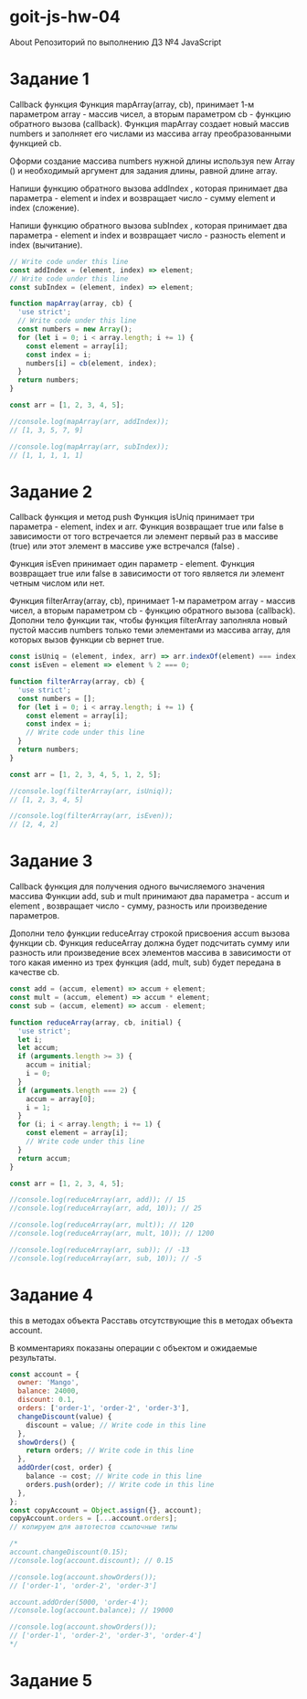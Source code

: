 # goit-js-hw-04

About Репозиторий по выполнению ДЗ №4 JavaScript

# Задание 1

Callback функция Функция mapArray(array, cb), принимает 1-м параметром array -
массив чисел, а вторым параметром cb - функцию обратного вызова (callback).
Функция mapArray создает новый массив numbers и заполняет его числами из массива
array преобразованными функцией cb.

Оформи создание массива numbers нужной длины используя new Array () и
необходимый аргумент для задания длины, равной длине array.

Напиши функцию обратного вызова addIndex , которая принимает два параметра -
element и index и возвращает число - сумму element и index (сложение).

Напиши функцию обратного вызова subIndex , которая принимает два параметра -
element и index и возвращает число - разность element и index (вычитание).

```js
// Write code under this line
const addIndex = (element, index) => element;
// Write code under this line
const subIndex = (element, index) => element;

function mapArray(array, cb) {
  'use strict';
  // Write code under this line
  const numbers = new Array();
  for (let i = 0; i < array.length; i += 1) {
    const element = array[i];
    const index = i;
    numbers[i] = cb(element, index);
  }
  return numbers;
}

const arr = [1, 2, 3, 4, 5];

//console.log(mapArray(arr, addIndex));
// [1, 3, 5, 7, 9]

//console.log(mapArray(arr, subIndex));
// [1, 1, 1, 1, 1]
```

# Задание 2

Callback функция и метод push Функция isUniq принимает три параметра - element,
index и arr. Функция возвращает true или false в зависимости от того встречается
ли элемент первый раз в массиве (true) или этот элемент в массиве уже встречался
(false) .

Функция isEven принимает один параметр - element. Функция возвращает true или
false в зависимости от того является ли элемент четным числом или нет.

Функция filterArray(array, cb), принимает 1-м параметром array - массив чисел, а
вторым параметром cb - функцию обратного вызова (callback). Дополни тело функции
так, чтобы функция filterArray заполняла новый пустой массив numbers только теми
элементами из массива array, для которых вызов функции cb вернет true.

```js
const isUniq = (element, index, arr) => arr.indexOf(element) === index;
const isEven = element => element % 2 === 0;

function filterArray(array, cb) {
  'use strict';
  const numbers = [];
  for (let i = 0; i < array.length; i += 1) {
    const element = array[i];
    const index = i;
    // Write code under this line
  }
  return numbers;
}

const arr = [1, 2, 3, 4, 5, 1, 2, 5];

//console.log(filterArray(arr, isUniq));
// [1, 2, 3, 4, 5]

//console.log(filterArray(arr, isEven));
// [2, 4, 2]
```

# Задание 3

Callback функция для получения одного вычисляемого значения массива Функции add,
sub и mult принимают два параметра - accum и element , возвращает число - сумму,
разность или произведение параметров.

Дополни тело функции reduceArray строкой присвоения accum вызова функции cb.
Функция reduceArray должна будет подсчитать сумму или разность или произведение
всех элементов массива в зависимости от того какая именно из трех функция (add,
mult, sub) будет передана в качестве cb.

```js
const add = (accum, element) => accum + element;
const mult = (accum, element) => accum * element;
const sub = (accum, element) => accum - element;

function reduceArray(array, cb, initial) {
  'use strict';
  let i;
  let accum;
  if (arguments.length >= 3) {
    accum = initial;
    i = 0;
  }
  if (arguments.length === 2) {
    accum = array[0];
    i = 1;
  }
  for (i; i < array.length; i += 1) {
    const element = array[i];
    // Write code under this line
  }
  return accum;
}

const arr = [1, 2, 3, 4, 5];

//console.log(reduceArray(arr, add)); // 15
//console.log(reduceArray(arr, add, 10)); // 25

//console.log(reduceArray(arr, mult)); // 120
//console.log(reduceArray(arr, mult, 10)); // 1200

//console.log(reduceArray(arr, sub)); // -13
//console.log(reduceArray(arr, sub, 10)); // -5
```

# Задание 4

this в методах объекта Расставь отсутствующие this в методах объекта account.

В комментариях показаны операции с объектом и ожидаемые результаты.

```js
const account = {
  owner: 'Mango',
  balance: 24000,
  discount: 0.1,
  orders: ['order-1', 'order-2', 'order-3'],
  changeDiscount(value) {
    discount = value; // Write code in this line
  },
  showOrders() {
    return orders; // Write code in this line
  },
  addOrder(cost, order) {
    balance -= cost; // Write code in this line
    orders.push(order); // Write code in this line
  },
};
const copyAccount = Object.assign({}, account);
copyAccount.orders = [...account.orders];
// копируем для автотестов ссылочные типы

/*
account.changeDiscount(0.15);
//console.log(account.discount); // 0.15

//console.log(account.showOrders()); 
// ['order-1', 'order-2', 'order-3']

account.addOrder(5000, 'order-4');
//console.log(account.balance); // 19000

//console.log(account.showOrders());
// ['order-1', 'order-2', 'order-3', 'order-4']
*/
```

# Задание 5

```js

```
